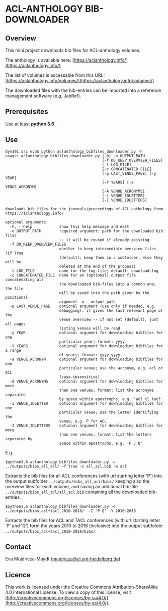 
# ACL-ANTHOLOGY BIB-DOWNLOADER

## Overview

This mini project downloads bib files for ACL-anthology volumes.

The anthology is available here: [https://aclanthology.info/](https://aclanthology.info/)

The list of volumes is accessable from this URL: [https://aclanthology.info/volumes/](https://aclanthology.info/volumes/)

The downloaded files with the bib-entries can be imported into a reference management software (e.g. JabRef).

## Prerequisites

Use at least **python 3.6** .

## Use

```
dyn191:src eva$ python aclanthology_bibfiles_downloader.py -h
usage: aclanthology_bibfiles_downloader.py [-h] -o OUTPUT_PATH
                                           [-f DO_KEEP_OVERVIEW_FILES]
                                           [-l LOG_FILE]
                                           [-c CONCATENATED_FILE]
                                           [-p LAST_VENUE_PAGE] [-y YEAR]
                                           [-Y YEARS] [-a VENUE_ACRONYM]
                                           [-A VENUE_ACRONYMS]
                                           [-i VENUE_IDLETTER]
                                           [-I VENUE_IDLETTERS]

downloads bib files for the journals/proceedings of ACL anthology from
https://aclanthology.info/

optional arguments:
  -h, --help            show this help message and exit
  -o OUTPUT_PATH        required argument: path for the downloaded bib files
                        -- it will be reused if already existing
  -f DO_KEEP_OVERVIEW_FILES
                        whether to keep intermediate overview files (if True
                        (default): keep them in a subfolder, else they will be
                        deleted at the end of the process)
  -l LOG_FILE           name for the log-file; default: download.log
  -c CONCATENATED_FILE  name for an (optional) output file concatenating all
                        the downloaded bib-files into a common one; the file
                        will be saved into the path given by the positional
                        argument -o --output_path
  -p LAST_VENUE_PAGE    optional argument (use only if needed, e.g.
                        debugging): it gives the last relevant page of the
                        venue overview -- if not set (default), just all pages
                        listing venues will be read
  -y YEAR               optional argument for downloading bibfiles for one
                        particular year; format: yyyy
  -Y YEARS              optional argument for downloading bibfiles for a range
                        of years; format: yyyy-yyyy
  -a VENUE_ACRONYM      optional argument for downloading bibfiles for one
                        particular venue; use the acronym, e.g. acl or ACL
                        (case-insensitive)
  -A VENUE_ACRONYMS     optional argument for downloading bibfiles for more
                        than one venues, format: list the acronyms separated
                        by space within apostrophs, e.g. 'acl cl tacl'
  -i VENUE_IDLETTER     optional argument for downloading bibfiles for one
                        particular venue; use the letter identifying the
                        venue, e.g. P for ACL
  -I VENUE_IDLETTERS    optional argument for downloading bibfiles for more
                        than one venues, format: list the letters separated by
                        space within apostrophs, e.g. 'P J Q'
```

E.g.

```
$python3.6 aclanthology_bibfiles_downloader.py -o ../outputs/bibs_all_acl/ -f True -c all_acl.bib -a acl
```
Extracts the bib files for all ACL conferences (with url starting letter 'P') into the output subfolder `../outputs/bibs_all_acl/bibs/` keeping also the overview files for each volume, and saving an additional bib-file `../outputs/bibs_all_acl/all_acl.bib` containing all the downloaded bib-entries.


```
$python3.6 aclanthology_bibfiles_downloader.py -o ../outputs/bibs_acl+tacl_2010-2018/  -I 'P Q' -Y 2010-2018
```
Extracts the bib files for ACL and TACL conferences (with url starting letter 'P' and 'Q') form the years 2010 to 2018 (inclusive) into the output subfolder `../outputs/bibs_acl+tacl_2010-2018/bibs/`.


## Contact

Eva Mujdricza-Maydt (mujdricza@cl.uni-heidelberg.de)


## Licence

This work is licensed under the Creative Commons Attribution-ShareAlike 4.0 International License.
To view a copy of this license, visit [http://creativecommons.org/licenses/by-sa/4.0/](http://creativecommons.org/licenses/by-sa/4.0/).